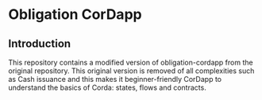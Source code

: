 # Obligation CorDapp


## Introduction
This repository contains a modified version of obligation-cordapp from the original repository.
This original version is removed of all complexities such as Cash issuance and this makes it beginner-friendly CorDapp 
to understand the basics of Corda: states, flows and contracts.


